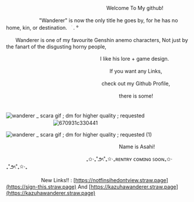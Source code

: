 
  ㅤㅤㅤㅤㅤㅤㅤㅤㅤㅤㅤㅤㅤㅤㅤㅤㅤㅤㅤ ㅤㅤWelcome To My github!



ㅤㅤㅤㅤㅤㅤㅤ"Wanderer" is now the only title he goes by, for he has no home, kin, or destination.ㅤׁ . °

ㅤㅤWanderer is one of my favourite Genshin anemo characters, Not just by the fanart of the disgusting horny people,

ㅤㅤㅤㅤㅤㅤㅤㅤㅤㅤㅤㅤㅤㅤㅤㅤㅤㅤㅤㅤI like his lore + game design.

ㅤㅤㅤㅤㅤㅤㅤㅤㅤㅤㅤㅤㅤㅤㅤㅤㅤㅤㅤㅤㅤㅤIf you want any Links, 

ㅤㅤㅤㅤㅤㅤㅤㅤㅤㅤㅤㅤㅤㅤㅤㅤㅤㅤㅤㅤ check out my Github Profile,

ㅤㅤㅤㅤㅤㅤㅤㅤㅤㅤㅤㅤㅤㅤㅤㅤㅤㅤㅤㅤㅤㅤㅤㅤthere is some!



ㅤㅤㅤㅤㅤㅤㅤㅤㅤㅤㅤㅤㅤㅤ![wanderer _ scara gif ; dm for higher quality ; requested](https://github.com/user-attachments/assets/d421ecb8-5f37-4a0b-97c1-85a38fc44182)
ㅤㅤㅤㅤㅤㅤㅤㅤㅤㅤㅤㅤㅤㅤㅤㅤㅤㅤㅤ![670931c330441](https://github.com/user-attachments/assets/cb2bbb8d-51d7-4dc9-847f-1c5ab1006570)


![wanderer _ scara gif ; dm for higher quality ; requested (1)](https://github.com/user-attachments/assets/58bfba6e-2858-4326-a6a8-d8cb0e8622a6)


ㅤㅤㅤㅤㅤㅤㅤㅤㅤㅤㅤㅤㅤㅤㅤㅤㅤㅤㅤㅤㅤㅤㅤㅤName is Asahi!

ㅤㅤㅤㅤㅤㅤㅤㅤㅤㅤㅤㅤㅤㅤㅤㅤㅤ₊✩‧₊˚౨ৎ˚₊✩‧₊ʀᴇɴᴛʀʏ ᴄᴏᴍɪɴɢ ꜱᴏᴏɴ₊✩‧₊˚౨ৎ˚₊✩‧₊


　 　　 　　 　New Links!! : [https://notfinsihedontview.straw.page](https://sign-this.straw.page) And [https://kazuhawanderer.straw.page](https://kazuhawanderer.straw.page)
